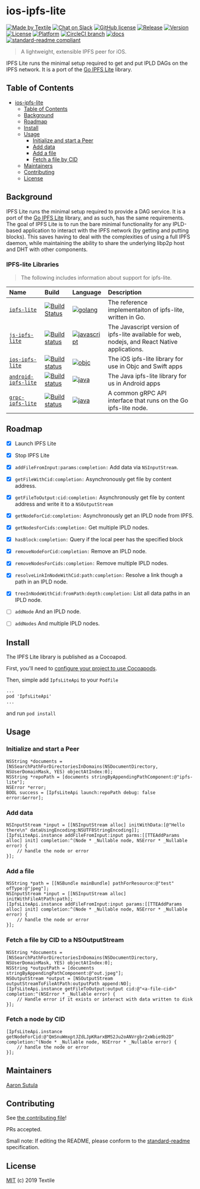 # ios-ipfs-lite

[![Made by Textile](https://img.shields.io/badge/made%20by-Textile-informational.svg?style=flat-square)](https://textile.io)
[![Chat on Slack](https://img.shields.io/badge/slack-slack.textile.io-informational.svg?style=flat-square)](https://slack.textile.io)
[![GitHub license](https://img.shields.io/github/license/textileio/ios-ipfs-lite.svg?style=flat-square)](./LICENSE)
[![Release](https://img.shields.io/github/release/textileio/ios-ipfs-lite.svg?style=flat-square)](https://github.com/textileio/ios-ipfs-lite/releases/latest)
[![Version](https://img.shields.io/cocoapods/v/IpfsLiteApi.svg?style=flat)](https://cocoapods.org/pods/IpfsLiteApi)
[![License](https://img.shields.io/cocoapods/l/IpfsLiteApi.svg?style=flat)](https://cocoapods.org/pods/IpfsLiteApi)
[![Platform](https://img.shields.io/cocoapods/p/IpfsLiteApi.svg?style=flat)](https://cocoapods.org/pods/IpfsLiteApi)
[![CircleCI branch](https://img.shields.io/circleci/project/github/textileio/ios-ipfs-lite/master.svg?style=flat-square)](https://circleci.com/gh/textileio/ios-ipfs-lite)
[![docs](https://img.shields.io/badge/docs-master-success.svg?style=popout-square)](https://textileio.github.io/ios-ipfs-lite/)
[![standard-readme compliant](https://img.shields.io/badge/standard--readme-OK-green.svg?style=flat-square)](https://github.com/RichardLitt/standard-readme)

> A lightweight, extensible IPFS peer for iOS.

IPFS Lite runs the minimal setup required to get and put IPLD DAGs on the IPFS network. It is a port of the [Go IPFS Lite](https://github.com/hsanjuan/ipfs-lite) library.

## Table of Contents

- [ios-ipfs-lite](#ios-ipfs-lite)
  - [Table of Contents](#table-of-contents)
  - [Background](#background)
  - [Roadmap](#roadmap)
  - [Install](#install)
  - [Usage](#usage)
    - [Initialize and start a Peer](#initialize-and-start-a-peer)
    - [Add data](#add-data)
    - [Add a file](#add-a-file)
    - [Fetch a file by CID](#fetch-a-file-by-cid)
  - [Maintainers](#maintainers)
  - [Contributing](#contributing)
  - [License](#license)

## Background

IPFS Lite runs the minimal setup required to provide a DAG service. It is a port of the [Go IPFS Lite](https://github.com/hsanjuan/ipfs-lite) library, and as such, has the same requirements. The goal of IPFS Lite is to run the bare minimal functionality for any IPLD-based application to interact with the IPFS network (by getting and putting blocks). This saves having to deal with the complexities of using a full IPFS daemon, while maintaining the ability to share the underlying libp2p host and DHT with other components.

### IPFS-lite Libraries

> The following includes information about support for ipfs-lite.

| Name | Build | Language | Description |
|:---------|:---------|:---------|:---------|
| [`ipfs-lite`](https://github.com/hsanjuan/ipfs-lite) | [![Build Status](https://img.shields.io/travis/hsanjuan/ipfs-lite.svg?branch=master&style=flat-square)](https://travis-ci.org/hsanjuan/ipfs-lite) | [![golang](https://img.shields.io/badge/golang-blueviolet.svg?style=popout-square)](https://github.com/hsanjuan/ipfs-lite) | The reference implementaiton of ipfs-lite, written in Go. |
| [`js-ipfs-lite`](//github.com/textileio/js-ipfs-lite) | [![Build status](https://img.shields.io/github/workflow/status/textileio/js-ipfs-lite/Test/master.svg?style=popout-square)](https://github.com/textileio/js-ipfs-lite/actions?query=branch%3Amaster) | [![javascript](https://img.shields.io/badge/javascript-blueviolet.svg?style=popout-square)](https://github.com/textileio/js-ipfs-lite)| The Javascript version of ipfs-lite available for web, nodejs, and React Native applications. |
| [`ios-ipfs-lite`](//github.com/textileio/ios-ipfs-lite) | [![Build status](https://img.shields.io/circleci/project/github/textileio/ios-ipfs-lite/master.svg?style=flat-square)](https://github.com/textileio/ios-ipfs-lite/actions?query=branch%3Amaster) | [![objc](https://img.shields.io/badge/objc-blueviolet.svg?style=popout-square)](https://github.com/textileio/ios-ipfs-lite)| The iOS ipfs-lite library for use in Objc and Swift apps |
| [`android-ipfs-lite`](//github.com/textileio/android-ipfs-lite) | [![Build status](https://img.shields.io/circleci/project/github/textileio/android-ipfs-lite/master.svg?style=flat-square)](https://github.com/textileio/android-ipfs-lite/actions?query=branch%3Amaster) | [![java](https://img.shields.io/badge/java-blueviolet.svg?style=popout-square)](https://github.com/textileio/android-ipfs-lite)| The Java ipfs-lite library for us in Android apps |
| [`grpc-ipfs-lite`](//github.com/textileio/grpc-ipfs-lite) | [![Build status](https://img.shields.io/circleci/project/github/textileio/grpc-ipfs-lite/master.svg?style=flat-square)](https://github.com/textileio/grpc-ipfs-lite/actions?query=branch%3Amaster) | [![java](https://img.shields.io/badge/grpc--api-blueviolet.svg?style=popout-square)](https://github.com/textileio/grpc-ipfs-lite)| A common gRPC API interface that runs on the Go ipfs-lite node. |

## Roadmap

- [x] Launch IPFS Lite
- [x] Stop IPFS Lite
- [x] `addFileFromInput:params:completion:` Add data via `NSInputStream`.
- [x] `getFileWithCid:completion:` Asynchronously get file by content address.
- [x] `getFileToOutput:cid:completion:` Asynchronously get file by content address and write it to a `NSOutputStream`
- [x] `getNodeForCid:completion:` Asynchronously get an IPLD node from IPFS.
- [x] `getNodesForCids:completion:` Get multiple IPLD nodes.
- [x] `hasBlock:completion:` Query if the local peer has the specified block
- [x] `removeNodeForCid:completion:` Remove an IPLD node.
- [x] `removeNodesForCids:completion:` Remove multiple IPLD nodes.
- [x] `resolveLinkInNodeWithCid:path:completion:` Resolve a link though a path in an IPLD node.
- [x] `treeInNodeWithCid:fromPath:depth:completion:` List all data paths in an IPLD node.
- [ ] `addNode` And an IPLD node.
- [ ] `addNodes` And multiple IPLD nodes.


## Install

The IPFS Lite library is published as a Cocoapod.

First, you'll need to [configure your project to use Cocoapods](https://guides.cocoapods.org/using/getting-started.html#getting-started).

Then, simple add `IpfsLiteApi` to your `Podfile`

```cmd
...
pod 'IpfsLiteApi'
...
```

and run `pod install`

## Usage

### Initialize and start a Peer

```objc
NSString *documents = [NSSearchPathForDirectoriesInDomains(NSDocumentDirectory, NSUserDomainMask, YES) objectAtIndex:0];
NSString *repoPath = [documents stringByAppendingPathComponent:@"ipfs-lite"];
NSError *error;
BOOL success = [IpfsLiteApi launch:repoPath debug: false error:&error];
```

### Add data

```objc
NSInputStream *input = [[NSInputStream alloc] initWithData:[@"Hello there\n" dataUsingEncoding:NSUTF8StringEncoding]];
[IpfsLiteApi.instance addFileFromInput:input parms:[[TTEAddParams alloc] init] completion:^(Node * _Nullable node, NSError * _Nullable error) {
    // handle the node or error
}];
```

### Add a file

```objc
NSString *path = [[NSBundle mainBundle] pathForResource:@"test" ofType:@"jpeg"];
NSInputStream *input = [[NSInputStream alloc] initWithFileAtPath:path];
[IpfsLiteApi.instance addFileFromInput:input params:[[TTEAddParams alloc] init] completion:^(Node * _Nullable node, NSError * _Nullable error) {
    // handle the node or error
}];
```

### Fetch a file by CID to a NSOutputStream

```objc
NSString *documents = [NSSearchPathForDirectoriesInDomains(NSDocumentDirectory, NSUserDomainMask, YES) objectAtIndex:0];
NSString *outputPath = [documents stringByAppendingPathComponent:@"out.jpeg"];
NSOutputStream *output = [NSOutputStream outputStreamToFileAtPath:outputPath append:NO];
[IpfsLiteApi.instance getFileToOutput:output cid:@"<a-file-cid>" completion:^(NSError * _Nullable error) {
    // Handle error if it exists or interact with data written to disk
}];
```

### Fetch a node by CID

```objc
[IpfsLiteApi.instance getNodeForCid:@"QmSnuWmxptJZdLJpKRarxBMS2Ju2oANVrgbr2xWbie9b2D" completion:^(Node * _Nullable node, NSError * _Nullable error) {
    // handle the node or error
}];
```

## Maintainers

[Aaron Sutula](https://github.com/asutula)

## Contributing

See [the contributing file](CONTRIBUTING.md)!

PRs accepted.

Small note: If editing the README, please conform to the [standard-readme](https://github.com/RichardLitt/standard-readme) specification.

## License

[MIT](LICENSE) (c) 2019 Textile

